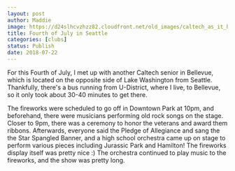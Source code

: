 ```yaml
---
layout: post
author: Maddie
image: https://d24slhcvzhzz82.cloudfront.net/old_images/caltech_as_it_happens/6a0105349b8251970b022ad3a318ec200b.jpg
title: Fourth of July in Seattle
categories: [clubs]
status: Publish
date: 2018-07-22
---
```


For this Fourth of July, I met up with another Caltech senior in Bellevue, which is located on the opposite side of Lake Washington from Seattle. Thankfully, there's a bus running from U-District, where I live, to Bellevue, so it only took about 30-40 minutes to get there.

The fireworks were scheduled to go off in Downtown Park at 10pm, and beforehand, there were musicians performing old rock songs on the stage. Closer to 9pm, there was a ceremony to honor the veterans and award them ribbons. Afterwards, everyone said the Pledge of Allegiance and sang the the Star Spangled Banner, and a high school orchestra came up on stage to perform various pieces including Jurassic Park and Hamilton!
The fireworks display itself was pretty nice :) The orchestra continued to play music to the fireworks, and the show was pretty long.

